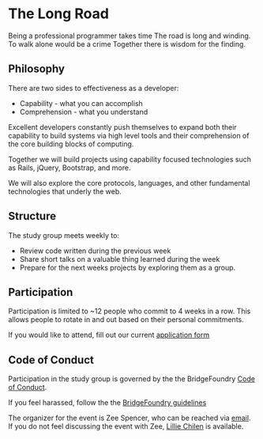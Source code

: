 # The Long Road
Being a professional programmer takes time
The road is long and winding.
To walk alone would be a crime
Together there is wisdom for the finding.

## Philosophy
There are two sides to effectiveness as a developer:
* Capability - what you can accomplish
* Comprehension - what you understand

Excellent developers constantly push themselves to expand both their capability
to build systems via high level tools and their comprehension of the core
building blocks of computing.

Together we will build projects using capability focused
technologies such as Rails, jQuery, Bootstrap, and more.

We will also explore the core protocols, languages, and other fundamental
technologies that underly the web.


## Structure
The study group meets weekly to:

* Review code written during the previous week
* Share short talks on a valuable thing learned during the week
* Prepare for the next weeks projects by exploring them as a group.

## Participation
Participation is limited to ~12 people who commit to 4 weeks in a row. This
allows people to rotate in and out based on their personal commitments.

If you would like to attend, fill out our current [application form]()

## Code of Conduct

Participation in the study group is governed by the the BridgeFoundry [Code of
Conduct](http://bridgefoundry.org/code-of-conduct/).

If you feel harassed, follow the the [BridgeFoundry
guidelines](http://bridgefoundry.org/code-of-conduct/participant-response.html)

The organizer for the event is Zee Spencer, who can be reached via
[email](mailto:zee@zeespencer.com). If you do not feel discussing the event with
Zee, [Lillie Chilen](mailto:lillie.chilen@gmail.com) is available.

